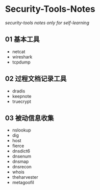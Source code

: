 # Security-Tools-Notes
*security-tools notes only for self-learning*

## 01 基本工具
* netcat
* wireshark
* tcpdump    


## 02 过程文档记录工具
* dradis
* keepnote
* truecrypt    


## 03 被动信息收集
* nslookup
* dig
* host
* fierce
* dnsdict6
* dnsenum
* dnsmap
* dnsrecon
* whois
* theharvester
* metagoofil
